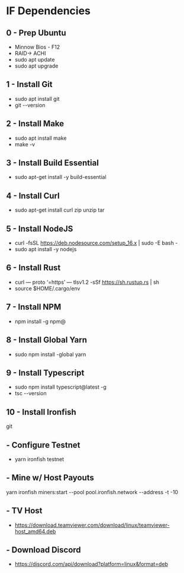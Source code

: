 # IF Dependencies

## 0 - Prep Ubuntu
* Minnow Bios - F12
* RAID-> ACHI
* sudo apt update
* sudo apt upgrade

## 1 - Install Git
* sudo apt install git
* git --version

## 2 - Install Make
* sudo apt install make
* make -v

## 3 - Install Build Essential
* sudo apt-get install -y build-essential

## 4 - Install Curl
* sudo apt-get install curl zip unzip tar

## 5 - Install NodeJS
* curl -fsSL https://deb.nodesource.com/setup_16.x | sudo -E bash -
* sudo apt install -y nodejs

## 6 - Install Rust
* curl — proto ‘=https’ — tlsv1.2 -sSf https://sh.rustup.rs | sh
* source $HOME/.cargo/env

## 7 - Install NPM
* npm install -g npm@<currentversion>

## 8 - Install Global Yarn
* sudo npm install -global yarn

## 9 - Install Typescript 
* sudo npm install typescript@latest -g
* tsc --version

## 10 - Install Ironfish 

git

## - Configure Testnet 
* yarn ironfish testnet

## - Mine w/ Host Payouts 
yarn ironfish miners:start --pool pool.ironfish.network --address <Public Address> -t -10

## - TV Host
* https://download.teamviewer.com/download/linux/teamviewer-host_amd64.deb

## - Download Discord
* https://discord.com/api/download?platform=linux&format=deb
